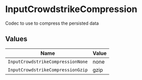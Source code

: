 # InputCrowdstrikeCompression

Codec to use to compress the persisted data


## Values

| Name                              | Value                             |
| --------------------------------- | --------------------------------- |
| `InputCrowdstrikeCompressionNone` | none                              |
| `InputCrowdstrikeCompressionGzip` | gzip                              |